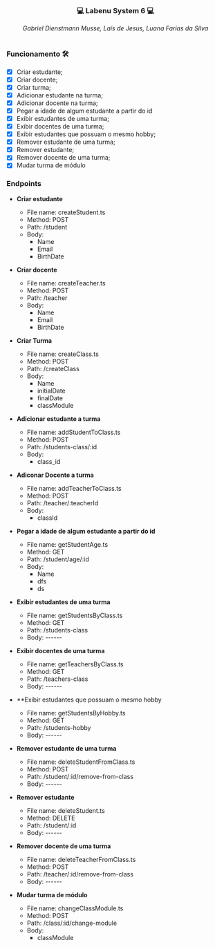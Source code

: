 ### <p align="center">💻 Labenu System 6 💻</p>

<div align="center" margin-bottom="10px">
  <i>Gabriel Dienstmann Musse, Laís de Jesus, Luana Farias da Silva</i>
</div> 
&nbsp

### Funcionamento 🛠
- [x] Criar estudante;
- [x] Criar docente;
- [x] Criar turma;
- [x] Adicionar estudante na turma;
- [x] Adicionar docente na turma;
- [x] Pegar a idade de algum estudante a partir do id
- [x] Exibir estudantes de uma turma;
- [x] Exibir docentes de uma turma;
- [x] Exibir estudantes que possuam o mesmo hobby;
- [x] Remover estudante de uma turma;
- [x] Remover estudante;
- [x] Remover docente de uma turma;
- [x] Mudar turma de módulo

### Endpoints

- **Criar estudante**
  * File name: createStudent.ts
  * Method: POST
  * Path: /student
  * Body:
      + Name
      + Email
      + BirthDate

- **Criar docente**
  * File name: createTeacher.ts
  * Method: POST
  * Path: /teacher
  * Body:
      + Name
      + Email
      + BirthDate
  
- **Criar Turma**
  * File name: createClass.ts
  * Method: POST
  * Path: /createClass
  * Body:
      + Name
      + initialDate
      + finalDate
      + classModule
  
- **Adicionar estudante a turma**
  * File name: addStudentToClass.ts
  * Method: POST
  * Path: /students-class/:id
  * Body:
      + class_id
  
- **Adiconar Docente a turma**
  * File name: addTeacherToClass.ts
  * Method: POST
  * Path: /teacher/:teacherId
  * Body:
    + classId
  
- **Pegar a idade de algum estudante a partir do id**
  * File name: getStudentAge.ts
  * Method: GET
  * Path: /student/age/:id
  * Body:
      + Name
      + dfs
      + ds
  
- **Exibir estudantes de uma turma**
  * File name: getStudentsByClass.ts
  * Method: GET
  * Path: /students-class
  * Body: ------
  
- **Exibir docentes de uma turma**
  * File name: getTeachersByClass.ts
  * Method: GET
  * Path: /teachers-class
  * Body: ------
  
- **Exibir estudantes que possuam o mesmo hobby
  * File name: getStudentsByHobby.ts
  * Method: GET
  * Path: /students-hobby
  * Body: ------
  
- **Remover estudante de uma turma**
  * File name: deleteStudentFromClass.ts
  * Method: POST
  * Path: /student/:id/remove-from-class
  * Body: ------
  
- **Remover estudante**
  * File name: deleteStudent.ts
  * Method: DELETE
  * Path: /student/:id
  * Body: ------
  
- **Remover docente de uma turma**
  * File name: deleteTeacherFromClass.ts
  * Method: POST
  * Path: /teacher/:id/remove-from-class
  * Body: ------
  
- **Mudar turma de módulo**
  * File name: changeClassModule.ts
  * Method: POST
  * Path: /class/:id/change-module
  * Body:
      + classModule
  


